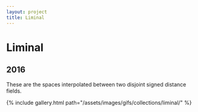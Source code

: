 ```yaml
---
layout: project
title: Liminal
---
```

# Liminal

## 2016

These are the spaces interpolated between two disjoint signed distance fields.

{% include gallery.html path="/assets/images/gifs/collections/liminal/" %}

<script src="/assets/js/lightbox-gallery.js"></script>
